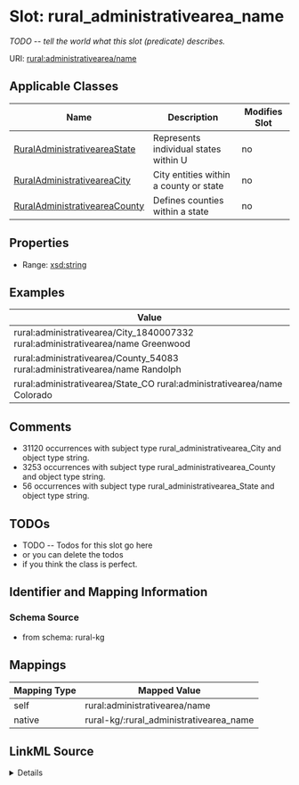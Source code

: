 

# Slot: rural_administrativearea_name


_TODO -- tell the world what this slot (predicate) describes._





URI: [rural:administrativearea/name](http://sail.ua.edu/ruralkg/administrativearea/name)



<!-- no inheritance hierarchy -->





## Applicable Classes

| Name | Description | Modifies Slot |
| --- | --- | --- |
| [RuralAdministrativeareaState](../classes/RuralAdministrativeareaState.md) | Represents individual states within U |  no  |
| [RuralAdministrativeareaCity](../classes/RuralAdministrativeareaCity.md) | City entities within a county or state |  no  |
| [RuralAdministrativeareaCounty](../classes/RuralAdministrativeareaCounty.md) | Defines counties within a state |  no  |







## Properties

* Range: [xsd:string](http://www.w3.org/2001/XMLSchema#string)






## Examples

| Value |
| --- |
| rural:administrativearea/City_1840007332 rural:administrativearea/name Greenwood |
| rural:administrativearea/County_54083 rural:administrativearea/name Randolph |
| rural:administrativearea/State_CO rural:administrativearea/name Colorado |

## Comments

* 31120 occurrences with subject type rural_administrativearea_City and object type string.
* 3253 occurrences with subject type rural_administrativearea_County and object type string.
* 56 occurrences with subject type rural_administrativearea_State and object type string.

## TODOs

* TODO -- Todos for this slot go here
* or you can delete the todos
* if you think the class is perfect.

## Identifier and Mapping Information







### Schema Source


* from schema: rural-kg




## Mappings

| Mapping Type | Mapped Value |
| ---  | ---  |
| self | rural:administrativearea/name |
| native | rural-kg/:rural_administrativearea_name |




## LinkML Source

<details>
```yaml
name: rural_administrativearea_name
description: TODO -- tell the world what this slot (predicate) describes.
todos:
- TODO -- Todos for this slot go here
- or you can delete the todos
- if you think the class is perfect.
comments:
- 31120 occurrences with subject type rural_administrativearea_City and object type
  string.
- 3253 occurrences with subject type rural_administrativearea_County and object type
  string.
- 56 occurrences with subject type rural_administrativearea_State and object type
  string.
examples:
- value: rural:administrativearea/City_1840007332 rural:administrativearea/name Greenwood
- value: rural:administrativearea/County_54083 rural:administrativearea/name Randolph
- value: rural:administrativearea/State_CO rural:administrativearea/name Colorado
from_schema: rural-kg
rank: 1000
slot_uri: rural:administrativearea/name
alias: rural_administrativearea_name
domain_of:
- rural_administrativearea_City
- rural_administrativearea_County
- rural_administrativearea_State
range: string

```
</details>